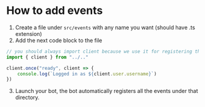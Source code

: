 # How to add events

1. Create a file under `src/events` with any name you want (should have .ts extension)
2. Add the next code block to the file
```ts
// you should always import client because we use it for registering the events
import { client } from "../.."

client.once("ready", client => {
	console.log(`Logged in as ${client.user.username}`)
})
```
3. Launch your bot, the bot automatically registers all the events under that directory.